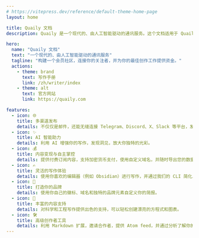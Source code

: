 ```yaml
---
# https://vitepress.dev/reference/default-theme-home-page
layout: home

title: Quaily 文档
description: Quaily 是一个现代的、由人工智能驱动的通讯服务。这个文档适用于 Quaily 用户和 Quaily 开发者。

hero:
  name: "Quaily 文档"
  text: "一个现代的、由人工智能驱动的通讯服务"
  tagline: "构建一个会员社区，连接你的关注者，并为你的最佳创作工作提供资金。"
  actions:
    - theme: brand
      text: 写作手册
      link: /zh/writer/index
    - theme: alt
      text: 官方网站
      link: https://quaily.com

features:
  - icon: 🌐
    title: 多渠道发布
    details: 不仅仅是邮件，还能无缝连接 Telegram、Discord、X、Slack 等平台，发布你的内容。
  - icon: ✨
    title: AI 智能助力
    details: 利用 AI 增强你的写作，发现洞见，放大你独特的光彩。
  - icon: 💰
    title: 内容变现与自主掌控
    details: 提供付费订阅内容，支持加密货币支付，使用自定义域名，并随时导出您的数据。
  - icon: ✍️
    title: 灵活的写作体验
    details: 使用你喜欢的编辑器（例如 Obsidian）进行写作，并通过我们的 CLI 简化发布流程。
  - icon: 🎨
    title: 打造你的品牌
    details: 使用你自己的徽标、域名和独特的品牌元素自定义你的简报。
  - icon: 🔬
    title: 丰富的内容支持
    details: 对科学和工程写作提供出色的支持，可以轻松创建漂亮的方程式和图表。
  - icon: 🛠️
    title: 高级创作者工具
    details: 利用 Markdown 扩展，邀请合作者，提供 Atom feed，并通过分析了解你的受众。
---
```

